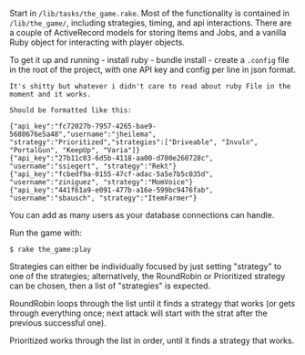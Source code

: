 Start in `/lib/tasks/the_game.rake`. Most of the functionality is contained in `/lib/the_game/`, including strategies, timing, and api interactions. There are a couple of ActiveRecord models for storing Items and Jobs, and a vanilla Ruby object for interacting with player objects.

To get it up and running
    - install ruby
    - bundle install 
    - create a `.config` file in the root of the project, with one API key and config per line in json format. 
        
    It's shitty but whatever i didn't care to read about ruby File in the moment and it works. 

    Should be formatted like this:

    {"api_key":"fc72027b-7957-4265-bae9-5680676e5a48","username":"jheilema", "strategy":"Prioritized","strategies":["Driveable", "Invuln", "PortalGun", "KeepUp", "Varia"]}
    {"api_key":"27b11c03-6d5b-4118-aa00-d700e260728c", "username":"ssiegert", "strategy":"Rekt"}
    {"api_key":"fcbedf9a-0155-47cf-adac-5a5e7b5c035d", "username":"ziniguez", "strategy":"MomVoice"}
    {"api_key":"441f61a9-e091-477b-a16e-599bc9476fab", "username":"sbausch", "strategy":"ItemFarmer"}

You can add as many users as your database connections can handle. 

Run the game with:
    
    $ rake the_game:play

Strategies can either be individually focused by just setting "strategy" to one of the strategies; alternatively, the RoundRobin or Prioritized strategy can be chosen, then a list of "strategies" is expected. 

RoundRobin loops through the list until it finds a strategy that works (or gets through everything once; next attack will start with the strat after the previous successful one). 

Prioritized works through the list in order, until it finds a strategy that works.
